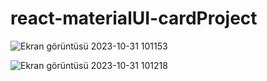 # react-materialUI-cardProject
![Ekran görüntüsü 2023-10-31 101153](https://github.com/mirackurnaz/react-materialUI-cardProject/assets/78266140/c3ae848f-7e11-49cc-8fa1-057bbe68f8b3)

![Ekran görüntüsü 2023-10-31 101218](https://github.com/mirackurnaz/react-materialUI-cardProject/assets/78266140/06ba49fd-e7b8-41f9-bad2-f0ea3fd4d160)
